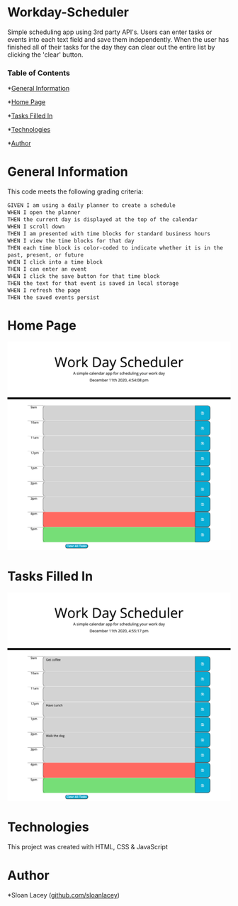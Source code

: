 # Workday-Scheduler

Simple scheduling app using 3rd party API's. Users can enter tasks or events into each text field and save them independently. When the user has finished all of their tasks for the day they can clear out the entire list by clicking the 'clear' button.

### Table of Contents

*[General Information](#general-information)

*[Home Page](#home-page)

*[Tasks Filled In](#tasks-filled-in)

*[Technologies](#technologies)

*[Author](#author)

# General Information

This code meets the following grading criteria:

```
GIVEN I am using a daily planner to create a schedule
WHEN I open the planner
THEN the current day is displayed at the top of the calendar
WHEN I scroll down
THEN I am presented with time blocks for standard business hours
WHEN I view the time blocks for that day
THEN each time block is color-coded to indicate whether it is in the past, present, or future
WHEN I click into a time block
THEN I can enter an event
WHEN I click the save button for that time block
THEN the text for that event is saved in local storage
WHEN I refresh the page
THEN the saved events persist
```

# Home Page

![Home Page](https://github.com/sloanlacey/Workday-Scheduler/blob/main/Assets/Images/homepage.png)

# Tasks Filled In

![Tasks Filled In](https://github.com/sloanlacey/Workday-Scheduler/blob/main/Assets/Images/tasksfilledin.png)

# Technologies

This project was created with HTML, CSS & JavaScript

# Author

*Sloan Lacey ([github.com/sloanlacey](github.com/sloanlacey))